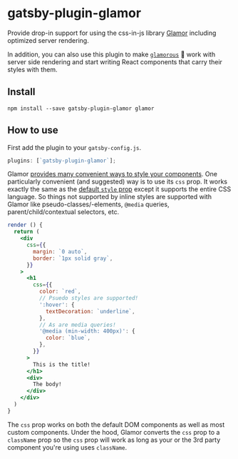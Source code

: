 # gatsby-plugin-glamor

Provide drop-in support for using the css-in-js library
[Glamor](https://github.com/threepointone/glamor) including optimized server
rendering.

In addition, you can also use this plugin to make
[`glamorous`](https://github.com/paypal/glamorous) 💄 work with server side
rendering and start writing React components that carry their styles with them.

## Install

`npm install --save gatsby-plugin-glamor glamor`

## How to use

First add the plugin to your `gatsby-config.js`.

```javascript
plugins: [`gatsby-plugin-glamor`];
```

Glamor
[provides many convenient ways to style your components](https://github.com/threepointone/glamor/blob/master/docs/howto.md).
One particularly convenient (and suggested) way is to use its `css` prop. It
works exactly the same as the
[default `style` prop](https://facebook.github.io/react/docs/dom-elements.html#style)
except it supports the entire CSS language. So things not supported by inline
styles are supported with Glamor like pseudo-classes/-elements, `@media`
queries, parent/child/contextual selectors, etc.

```jsx
render () {
  return (
    <div
      css={{
        margin: `0 auto`,
        border: `1px solid gray`,
      }}
    >
      <h1
        css={{
          color: `red`,
          // Psuedo styles are supported!
          ':hover': {
            textDecoration: `underline`,
          },
          // As are media queries!
          '@media (min-width: 400px)': {
            color: `blue`,
          },
        }}
      >
        This is the title!
      </h1>
      <div>
        The body!
      </div>
    </div>
  )
}
```

The `css` prop works on both the default DOM components as well as most custom
components. Under the hood, Glamor converts the `css` prop to a `className` prop
so the `css` prop will work as long as your or the 3rd party component you're
using uses `className`.
